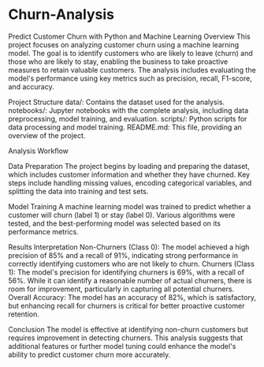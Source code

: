 # Churn-Analysis
Predict Customer Churn with Python and Machine Learning
Overview
This project focuses on analyzing customer churn using a machine learning model. 
The goal is to identify customers who are likely to leave (churn) and those who are likely to stay, enabling the business to take proactive measures to retain valuable customers. 
The analysis includes evaluating the model's performance using key metrics such as precision, recall, F1-score, and accuracy.

Project Structure
data/: Contains the dataset used for the analysis.
notebooks/: Jupyter notebooks with the complete analysis, including data preprocessing, model training, and evaluation.
scripts/: Python scripts for data processing and model training.
README.md: This file, providing an overview of the project.

Analysis Workflow

Data Preparation
The project begins by loading and preparing the dataset, which includes customer information and whether they have churned.
Key steps include handling missing values, encoding categorical variables, and splitting the data into training and test sets.

Model Training
A machine learning model was trained to predict whether a customer will churn (label 1) or stay (label 0).
Various algorithms were tested, and the best-performing model was selected based on its performance metrics.

Results Interpretation
Non-Churners (Class 0): The model achieved a high precision of 85% and a recall of 91%, indicating strong performance in correctly identifying customers who are not likely to churn.
Churners (Class 1): The model's precision for identifying churners is 69%, with a recall of 56%. While it can identify a reasonable number of actual churners, there is room for improvement, particularly in capturing all potential churners.
Overall Accuracy: The model has an accuracy of 82%, which is satisfactory, but enhancing recall for churners is critical for better proactive customer retention.

Conclusion
The model is effective at identifying non-churn customers but requires improvement in detecting churners. 
This analysis suggests that additional features or further model tuning could enhance the model's ability to predict customer churn more accurately.
